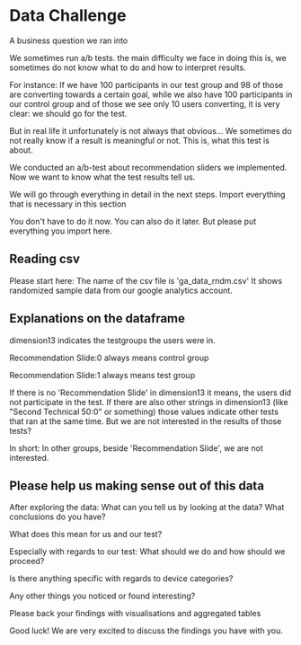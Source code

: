 # Data Challenge
A business question we ran into

We sometimes run a/b tests. the main difficulty we face in doing this is, we sometimes do not know what to do and how to interpret results.

For instance: If we have 100 participants in our test group and 98 of those are converting towards a certain goal, while we also have 100 participants in our control group and of those we see only 10 users converting, it is very clear: we should go for the test.

But in real life it unfortunately is not always that obvious... We sometimes do not really know if a result is meaningful or not. This is, what this test is about.

We conducted an a/b-test about recommendation sliders we implemented. Now we want to know what the test results tell us.

We will go through everything in detail in the next steps.
Import everything that is necessary in this section

You don't have to do it now. You can also do it later. But please put everything you import here.


## Reading csv

Please start here:
The name of the csv file is 'ga_data_rndm.csv'
It shows randomized sample data from our google analytics account.

## Explanations on the dataframe

dimension13 indicates the testgroups the users were in.

Recommendation Slide:0  always means control group

Recommendation Slide:1  always means test group

If there is no 'Recommendation Slide' in dimension13 it means, the users did not participate in the test. If there are also other strings in dimension13 (like "Second Technical 50:0" or something) those values indicate other tests that ran at the same time. But we are not interested in the results of those tests?


In short: In other groups, beside 'Recommendation Slide', we are not interested.

## Please help us making sense out of this data

After exploring the data: What can you tell us by looking at the data? What conclusions do you have?

What does this mean for us and our test?

Especially with regards to our test: What should we do and how should we proceed?

Is there anything specific with regards to device categories?

Any other things you noticed or found interesting?

Please back your findings with visualisations and aggregated tables

Good luck! We are very excited to discuss the findings you have with you.
